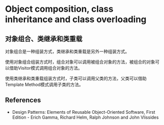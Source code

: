 # Object composition, class inheritance and class overloading

## 对象组合、类继承和类重载

对象组合是一种组装方式，类继承和类重载是另外一种组装方式。

使用对象组合组装方式时，组合对象可以调用被组合对象的方法，被组合的对象可以借助Visitor模式调用组合对象的方法。

使用类继承和类重载组装方式时，子类可以调用父类的方法，父类可以借助Template Method模式调用子类的方法。

## References

- Design Patterns: Elements of Reusable Object-Oriented Software, First Edition - Erich Gamma, Richard Helm, Ralph Johnson and John Vlissides
